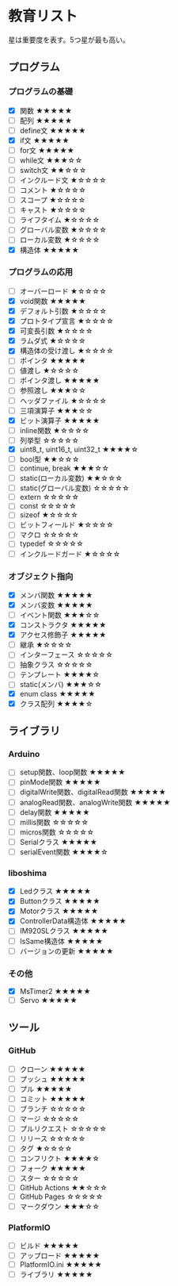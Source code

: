 # 教育リスト
星は重要度を表す。5つ星が最も高い。

## プログラム

### プログラムの基礎

- [x] 関数 ★★★★★
- [ ] 配列 ★★★★★
- [ ] define文 ★★★★★
- [x] if文 ★★★★★
- [ ] for文 ★★★★★
- [ ] while文 ★★★☆☆
- [ ] switch文 ★★☆☆☆
- [ ] インクルード文 ★☆☆☆☆
- [ ] コメント ★☆☆☆☆
- [ ] スコープ ★☆☆☆☆
- [ ] キャスト ★☆☆☆☆
- [ ] ライフタイム ★☆☆☆☆
- [ ] グローバル変数 ★☆☆☆☆
- [ ] ローカル変数 ★☆☆☆☆
- [x] 構造体 ★★★★★

### プログラムの応用

- [ ] オーバーロード ★☆☆☆☆
- [x] void関数 ★★★★★
- [x] デフォルト引数 ★☆☆☆☆
- [x] プロトタイプ宣言 ★☆☆☆☆
- [x] 可変長引数 ★☆☆☆☆
- [x] ラムダ式 ★☆☆☆☆
- [x] 構造体の受け渡し ★☆☆☆☆
- [ ] ポインタ ★★★★★
- [ ] 値渡し ★☆☆☆☆
- [ ] ポインタ渡し ★★★★★
- [ ] 参照渡し ★★★☆☆
- [ ] ヘッダファイル ★☆☆☆☆
- [ ] 三項演算子 ★★★☆☆
- [x] ビット演算子 ★★★★★
- [ ] inline関数 ★☆☆☆☆
- [ ] 列挙型 ☆☆☆☆☆
- [x] uint8_t, uint16_t, uint32_t ★★★★☆
- [ ] bool型 ★★☆☆☆
- [ ] continue, break ★★★☆☆
- [ ] static(ローカル変数) ★★☆☆☆
- [ ] static(グローバル変数) ☆☆☆☆☆
- [ ] extern ☆☆☆☆☆
- [ ] const ☆☆☆☆☆
- [ ] sizeof ★☆☆☆☆
- [ ] ビットフィールド ★☆☆☆☆
- [ ] マクロ ☆☆☆☆☆
- [ ] typedef ☆☆☆☆☆
- [ ] インクルードガード ★☆☆☆☆

### オブジェクト指向

- [x] メンバ関数 ★★★★★
- [x] メンバ変数 ★★★★★
- [ ] イベント関数 ★★★☆☆
- [x] コンストラクタ ★★★★★
- [x] アクセス修飾子 ★★★★★
- [ ] 継承 ★☆☆☆☆
- [ ] インターフェース ☆☆☆☆☆
- [ ] 抽象クラス ☆☆☆☆☆
- [ ] テンプレート ★★★★☆
- [ ] static(メンバ) ★★★☆☆
- [x] enum class ★★★★★
- [x] クラス配列 ★★★★☆

## ライブラリ

### Arduino

- [ ] setup関数、loop関数 ★★★★★
- [ ] pinMode関数 ★★★★★
- [ ] digitalWrite関数、digitalRead関数 ★★★★★
- [ ] analogRead関数、analogWrite関数 ★★★★★
- [ ] delay関数 ★★★★★
- [ ] millis関数 ☆☆☆☆☆
- [ ] micros関数 ☆☆☆☆☆
- [ ] Serialクラス ★★★★★
- [ ] serialEvent関数 ★★★★☆

### liboshima

- [x] Ledクラス ★★★★★
- [x] Buttonクラス ★★★★★
- [x] Motorクラス ★★★★★
- [x] ControllerData構造体 ★★★★★
- [ ] IM920SLクラス ★★★★★
- [ ] IsSame構造体 ★★★★★
- [ ] バージョンの更新 ★★★★★

### その他

- [x] MsTimer2 ★★★★★
- [ ] Servo ★★★★★

## ツール

### GitHub

- [ ] クローン ★★★★★
- [ ] プッシュ ★★★★★
- [ ] プル ★★★★★
- [ ] コミット ★★★★★
- [ ] ブランチ ☆☆☆☆☆
- [ ] マージ ☆☆☆☆☆
- [ ] プルリクエスト ☆☆☆☆☆
- [ ] リリース ☆☆☆☆☆
- [ ] タグ ★☆☆☆☆
- [ ] コンフリクト ★★★★☆
- [ ] フォーク ★★★★★
- [ ] スター ☆☆☆☆☆
- [ ] GitHub Actions ★★☆☆☆
- [ ] GitHub Pages ☆☆☆☆☆
- [ ] マークダウン ★★★☆☆

### PlatformIO

- [ ] ビルド ★★★★★
- [ ] アップロード ★★★★★
- [ ] PlatformIO.ini ★★★★★
- [ ] ライブラリ ★★★★★